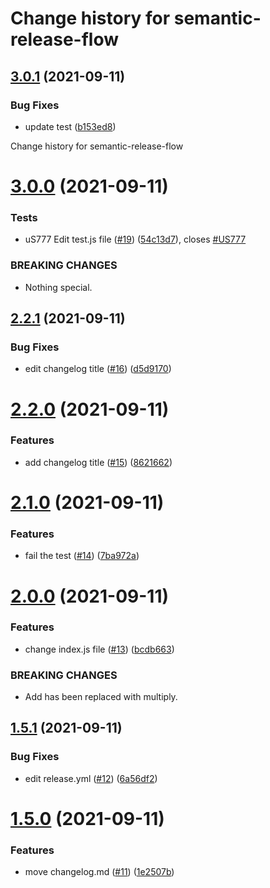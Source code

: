 # Change history for semantic-release-flow

## [3.0.1](https://github.com/ssergiyenko/semantic-release-flow/compare/v3.0.0...v3.0.1) (2021-09-11)


### Bug Fixes

* update test ([b153ed8](https://github.com/ssergiyenko/semantic-release-flow/commit/b153ed85a523b509c42bf20499f8e0ad3db6f050))

Change history for semantic-release-flow

# [3.0.0](https://github.com/ssergiyenko/semantic-release-flow/compare/v2.2.1...v3.0.0) (2021-09-11)


### Tests

* uS777 Edit test.js file ([#19](https://github.com/ssergiyenko/semantic-release-flow/issues/19)) ([54c13d7](https://github.com/ssergiyenko/semantic-release-flow/commit/54c13d7f21ec9a75f6325ab970dea38337f04705)), closes [#US777](https://github.com/ssergiyenko/semantic-release-flow/issues/US777)


### BREAKING CHANGES

* Nothing special.

## [2.2.1](https://github.com/ssergiyenko/semantic-release-flow/compare/v2.2.0...v2.2.1) (2021-09-11)


### Bug Fixes

* edit changelog title ([#16](https://github.com/ssergiyenko/semantic-release-flow/issues/16)) ([d5d9170](https://github.com/ssergiyenko/semantic-release-flow/commit/d5d917051d65410e9478e51d9efb4c3cfbdf7340))

# [2.2.0](https://github.com/ssergiyenko/semantic-release-flow/compare/v2.1.0...v2.2.0) (2021-09-11)


### Features

* add changelog title ([#15](https://github.com/ssergiyenko/semantic-release-flow/issues/15)) ([8621662](https://github.com/ssergiyenko/semantic-release-flow/commit/8621662af2acbcb364ffd83e86c31936b3996144))

# [2.1.0](https://github.com/ssergiyenko/semantic-release-flow/compare/v2.0.0...v2.1.0) (2021-09-11)


### Features

* fail the test ([#14](https://github.com/ssergiyenko/semantic-release-flow/issues/14)) ([7ba972a](https://github.com/ssergiyenko/semantic-release-flow/commit/7ba972a3a59be4144b7f41009e8803d351e1fecc))

# [2.0.0](https://github.com/ssergiyenko/semantic-release-flow/compare/v1.5.1...v2.0.0) (2021-09-11)


### Features

* change index.js file ([#13](https://github.com/ssergiyenko/semantic-release-flow/issues/13)) ([bcdb663](https://github.com/ssergiyenko/semantic-release-flow/commit/bcdb663c78470317b36f00a25ccf6ae80497a660))


### BREAKING CHANGES

* Add has been replaced with multiply.

## [1.5.1](https://github.com/ssergiyenko/semantic-release-flow/compare/v1.5.0...v1.5.1) (2021-09-11)


### Bug Fixes

* edit release.yml ([#12](https://github.com/ssergiyenko/semantic-release-flow/issues/12)) ([6a56df2](https://github.com/ssergiyenko/semantic-release-flow/commit/6a56df23ba5d6c251b026c392317febb3f7ca862))

# [1.5.0](https://github.com/ssergiyenko/semantic-release-flow/compare/v1.4.0...v1.5.0) (2021-09-11)


### Features

* move changelog.md ([#11](https://github.com/ssergiyenko/semantic-release-flow/issues/11)) ([1e2507b](https://github.com/ssergiyenko/semantic-release-flow/commit/1e2507b806c658ccd5e56a92ccaaad6697b23aff))
